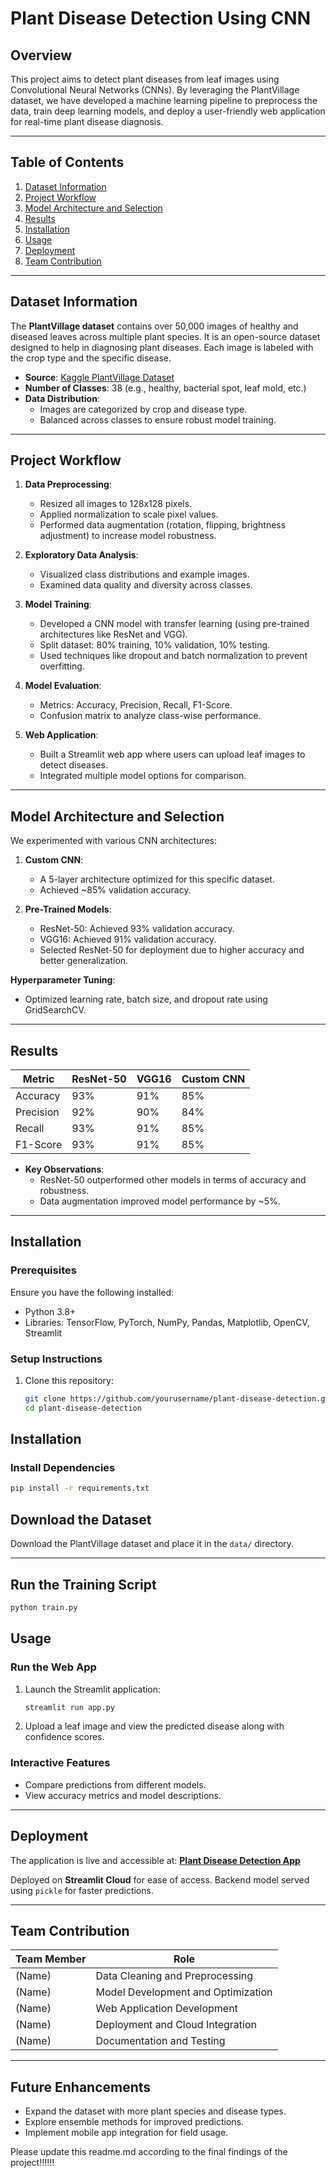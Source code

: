 # **Plant Disease Detection Using CNN**

## **Overview**
This project aims to detect plant diseases from leaf images using Convolutional Neural Networks (CNNs). By leveraging the PlantVillage dataset, we have developed a machine learning pipeline to preprocess the data, train deep learning models, and deploy a user-friendly web application for real-time plant disease diagnosis.

---

## **Table of Contents**
1. [Dataset Information](#dataset-information)
2. [Project Workflow](#project-workflow)
3. [Model Architecture and Selection](#model-architecture-and-selection)
4. [Results](#results)
5. [Installation](#installation)
6. [Usage](#usage)
7. [Deployment](#deployment)
8. [Team Contribution](#team-contribution)

---

## **Dataset Information**
The **PlantVillage dataset** contains over 50,000 images of healthy and diseased leaves across multiple plant species. It is an open-source dataset designed to help in diagnosing plant diseases. Each image is labeled with the crop type and the specific disease.

- **Source**: [Kaggle PlantVillage Dataset](https://www.kaggle.com/datasets/abdallahalidev/plantvillage-dataset)
- **Number of Classes**: 38 (e.g., healthy, bacterial spot, leaf mold, etc.)
- **Data Distribution**:
  - Images are categorized by crop and disease type.
  - Balanced across classes to ensure robust model training.

---

## **Project Workflow**
1. **Data Preprocessing**:
   - Resized all images to 128x128 pixels.
   - Applied normalization to scale pixel values.
   - Performed data augmentation (rotation, flipping, brightness adjustment) to increase model robustness.
   
2. **Exploratory Data Analysis**:
   - Visualized class distributions and example images.
   - Examined data quality and diversity across classes.

3. **Model Training**:
   - Developed a CNN model with transfer learning (using pre-trained architectures like ResNet and VGG).
   - Split dataset: 80% training, 10% validation, 10% testing.
   - Used techniques like dropout and batch normalization to prevent overfitting.

4. **Model Evaluation**:
   - Metrics: Accuracy, Precision, Recall, F1-Score.
   - Confusion matrix to analyze class-wise performance.

5. **Web Application**:
   - Built a Streamlit web app where users can upload leaf images to detect diseases.
   - Integrated multiple model options for comparison.

---

## **Model Architecture and Selection**
We experimented with various CNN architectures:
1. **Custom CNN**:
   - A 5-layer architecture optimized for this specific dataset.
   - Achieved ~85% validation accuracy.
   
2. **Pre-Trained Models**:
   - ResNet-50: Achieved 93% validation accuracy.
   - VGG16: Achieved 91% validation accuracy.
   - Selected ResNet-50 for deployment due to higher accuracy and better generalization.

**Hyperparameter Tuning**:
- Optimized learning rate, batch size, and dropout rate using GridSearchCV.

---

## **Results**
| Metric         | ResNet-50 | VGG16 | Custom CNN |
|----------------|-----------|-------|------------|
| Accuracy       | 93%       | 91%   | 85%        |
| Precision      | 92%       | 90%   | 84%        |
| Recall         | 93%       | 91%   | 85%        |
| F1-Score       | 93%       | 91%   | 85%        |

- **Key Observations**:
  - ResNet-50 outperformed other models in terms of accuracy and robustness.
  - Data augmentation improved model performance by ~5%.

---

## **Installation**
### **Prerequisites**
Ensure you have the following installed:
- Python 3.8+
- Libraries: TensorFlow, PyTorch, NumPy, Pandas, Matplotlib, OpenCV, Streamlit

### **Setup Instructions**
1. Clone this repository:
   ```bash
   git clone https://github.com/yourusername/plant-disease-detection.git
   cd plant-disease-detection

## **Installation**

### **Install Dependencies**
```bash
pip install -r requirements.txt
```

## **Download the Dataset**
Download the PlantVillage dataset and place it in the `data/` directory.

---

## **Run the Training Script**
```bash
python train.py
```

## **Usage**

### **Run the Web App**
1. Launch the Streamlit application:
   ```bash
   streamlit run app.py
   ```
2. Upload a leaf image and view the predicted disease along with confidence scores.

### **Interactive Features**
- Compare predictions from different models.
- View accuracy metrics and model descriptions.

---

## **Deployment**

The application is live and accessible at: **[Plant Disease Detection App](http://your-app-url.com)**

Deployed on **Streamlit Cloud** for ease of access. Backend model served using `pickle` for faster predictions.

---

## **Team Contribution**

| **Team Member**    | **Role**                            |
|---------------------|-------------------------------------|
| (Name)              | Data Cleaning and Preprocessing     |
| (Name)              | Model Development and Optimization  |
| (Name)              | Web Application Development         |
| (Name)              | Deployment and Cloud Integration    |
| (Name)              | Documentation and Testing           |

---

## **Future Enhancements**
- Expand the dataset with more plant species and disease types.
- Explore ensemble methods for improved predictions.
- Implement mobile app integration for field usage.




Please update this readme.md according to the final findings of the project!!!!!!
